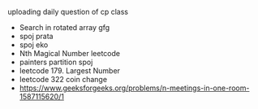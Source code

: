 uploading daily question of cp class
- Search in rotated array gfg
- spoj prata
- spoj eko
- Nth Magical Number leetcode
- painters partition spoj
- leetcode 179. Largest Number
- leetcode 322 coin change
- https://www.geeksforgeeks.org/problems/n-meetings-in-one-room-1587115620/1